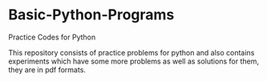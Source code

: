 # Basic-Python-Programs

Practice Codes for Python

This repository consists of practice problems for python and also contains experiments which have some more problems as well as solutions for them, they are in pdf formats.

